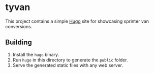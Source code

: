 
# tyvan

This project contains a simple [Hugo](https://gohugo.io/) site for showcasing sprinter van conversions.

## Building

1. Install the `hugo` binary.
2. Run `hugo` in this directory to generate the `public` folder.
3. Serve the generated static files with any web server.

